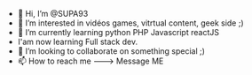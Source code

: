- 👋 Hi, I’m @SUPA93
- 👀 I’m interested in vidéos games, vitrtual content, geek side ;) 
- 🌱 I’m currently learning python PHP Javascript reactJS 
- I'am now learning Full stack dev. 
- 💞️ I’m looking to collaborate on something special ;)
- 📫 How to reach me ---> Message ME

<!---
SUPA93/SUPA93 is a ✨ special ✨ repository because its `README.md` (this file) appears on your GitHub profile.
You can click the Preview link to take a look at your changes.
--->
